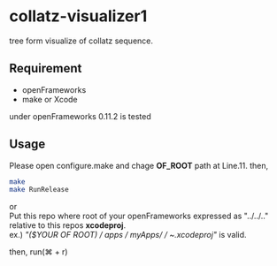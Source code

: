 # collatz-visualizer1
tree form visualize of collatz sequence.



## Requirement
* openFrameworks
* make or Xcode

under openFrameworks 0.11.2 is tested

## Usage
Please open configure.make and chage **OF_ROOT** path at Line.11.
then, 
```bash
make
make RunRelease
```
or <br>
Put this repo where root of your openFrameworks expressed as "../../.." relative to this repos **xcodeproj**.<br>
ex.) *"($YOUR OF ROOT) / apps / myApps/ <this repo> / ~.xcodeproj"* is valid.
  
then, run(⌘ + r)

